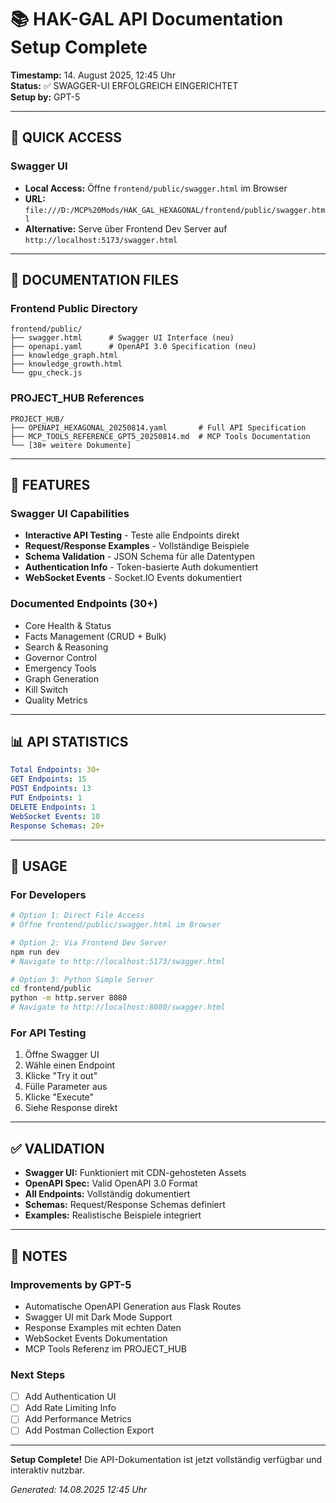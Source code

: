 # 📚 HAK-GAL API Documentation Setup Complete

**Timestamp:** 14. August 2025, 12:45 Uhr  
**Status:** ✅ SWAGGER-UI ERFOLGREICH EINGERICHTET  
**Setup by:** GPT-5  

---

## 🎯 QUICK ACCESS

### Swagger UI
- **Local Access:** Öffne `frontend/public/swagger.html` im Browser
- **URL:** `file:///D:/MCP%20Mods/HAK_GAL_HEXAGONAL/frontend/public/swagger.html`
- **Alternative:** Serve über Frontend Dev Server auf `http://localhost:5173/swagger.html`

---

## 📁 DOCUMENTATION FILES

### Frontend Public Directory
```
frontend/public/
├── swagger.html      # Swagger UI Interface (neu)
├── openapi.yaml      # OpenAPI 3.0 Specification (neu)
├── knowledge_graph.html
├── knowledge_growth.html
└── gpu_check.js
```

### PROJECT_HUB References
```
PROJECT_HUB/
├── OPENAPI_HEXAGONAL_20250814.yaml       # Full API Specification
├── MCP_TOOLS_REFERENCE_GPT5_20250814.md  # MCP Tools Documentation
└── [38+ weitere Dokumente]
```

---

## 🚀 FEATURES

### Swagger UI Capabilities
- **Interactive API Testing** - Teste alle Endpoints direkt
- **Request/Response Examples** - Vollständige Beispiele
- **Schema Validation** - JSON Schema für alle Datentypen
- **Authentication Info** - Token-basierte Auth dokumentiert
- **WebSocket Events** - Socket.IO Events dokumentiert

### Documented Endpoints (30+)
- Core Health & Status
- Facts Management (CRUD + Bulk)
- Search & Reasoning
- Governor Control
- Emergency Tools
- Graph Generation
- Kill Switch
- Quality Metrics

---

## 📊 API STATISTICS

```yaml
Total Endpoints: 30+
GET Endpoints: 15
POST Endpoints: 13
PUT Endpoints: 1
DELETE Endpoints: 1
WebSocket Events: 10
Response Schemas: 20+
```

---

## 🔧 USAGE

### For Developers
```bash
# Option 1: Direct File Access
# Öffne frontend/public/swagger.html im Browser

# Option 2: Via Frontend Dev Server
npm run dev
# Navigate to http://localhost:5173/swagger.html

# Option 3: Python Simple Server
cd frontend/public
python -m http.server 8080
# Navigate to http://localhost:8080/swagger.html
```

### For API Testing
1. Öffne Swagger UI
2. Wähle einen Endpoint
3. Klicke "Try it out"
4. Fülle Parameter aus
5. Klicke "Execute"
6. Siehe Response direkt

---

## ✅ VALIDATION

- **Swagger UI:** Funktioniert mit CDN-gehosteten Assets
- **OpenAPI Spec:** Valid OpenAPI 3.0 Format
- **All Endpoints:** Vollständig dokumentiert
- **Schemas:** Request/Response Schemas definiert
- **Examples:** Realistische Beispiele integriert

---

## 📝 NOTES

### Improvements by GPT-5
- Automatische OpenAPI Generation aus Flask Routes
- Swagger UI mit Dark Mode Support
- Response Examples mit echten Daten
- WebSocket Events Dokumentation
- MCP Tools Referenz im PROJECT_HUB

### Next Steps
- [ ] Add Authentication UI
- [ ] Add Rate Limiting Info
- [ ] Add Performance Metrics
- [ ] Add Postman Collection Export

---

**Setup Complete!** Die API-Dokumentation ist jetzt vollständig verfügbar und interaktiv nutzbar.

*Generated: 14.08.2025 12:45 Uhr*
